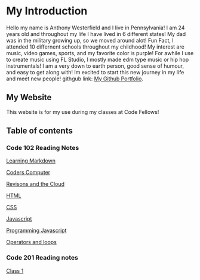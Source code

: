 # My Introduction

Hello my name is Anthony Westerfield and I live in Pennsylvania! I am 24 years old and throughout my life I have lived in 6 different states! My dad was in the military growing up, so we moved around alot! Fun Fact, I attended 10 differnent schools throughout my childhood! My interest are music, video games, sports, and my favorite color is purple! For awhile I use to create music using FL Studio, I mostly made edm type music or hip hop instrumentals! I am a very down to earth person, good sense of humour, and easy to get along with! Im excited to start this new journey in my life and meet new people! githgub link: [My Github Portfolio](https://github.com/Anthonyjwest).

## My Website

This website is for my use during my classes at Code Fellows!

## Table of contents

### Code 102 Reading Notes

[Learning Markdown](https://anthonyjwest.github.io/reading-notes/code-102-classes/learning-markdown.html)

[Coders Computer](https://anthonyjwest.github.io/reading-notes/code-102-classes/coders-computer.html)

[Revisons and the Cloud](https://anthonyjwest.github.io/reading-notes/code-102-classes/revisions-cloud.html)

[HTML](https://anthonyjwest.github.io/reading-notes/code-102-classes/HTML.html)

[CSS](https://anthonyjwest.github.io/reading-notes/code-102-classes/CSS.html)

[Javascript](https://anthonyjwest.github.io/reading-notes/code-102-classes/Javascript.html)

[Programming Javascript](https://anthonyjwest.github.io/reading-notes/code-102-classes/Programming-Java.html)

[Operators and loops](https://anthonyjwest.github.io/reading-notes/code-102-classes/Operators-loops.html)

### Code 201 Reading notes

[Class 1]()